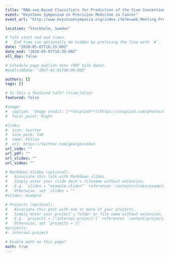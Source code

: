 ```yaml
---
title: "RNA-seq-Based Classifiers for Prediction of the Five Conventional Breast Cancer Biomarkers in the Population-Based Multicenter SCAN-B Study"
event: "Keystone Symposium on Precision Medicine in Cancer"
event_url: "http://www.keystonesymposia.org/index.cfm?e=web.Meeting.Program&meetingid=1520"

location: "Stockholm, Sweden"

# Talk start and end times.
#   End time can optionally be hidden by prefixing the line with `#`.
date: "2018-05-07T16:15:00Z"
date_end: "2018-05-07T16:30:00Z"
all_day: false

# Schedule page publish date (NOT talk date).
#publishDate: "2017-01-01T00:00:00Z"

authors: []
tags: []

# Is this a featured talk? (true/false)
featured: false

#image:
#  caption: 'Image credit: [**Unsplash**](https://unsplash.com/photos/bzdhc5b3Bxs)'
#  focal_point: Right

#links:
#- icon: twitter
#  icon_pack: fab
#  name: Follow
#  url: https://twitter.com/georgecushen
url_code: ""
url_pdf: ""
url_slides: ""
url_video: ""

# Markdown Slides (optional).
#   Associate this talk with Markdown slides.
#   Simply enter your slide deck's filename without extension.
#   E.g. `slides = "example-slides"` references `content/slides/example-slides.md`.
#   Otherwise, set `slides = ""`.
#slides: example

# Projects (optional).
#   Associate this post with one or more of your projects.
#   Simply enter your project's folder or file name without extension.
#   E.g. `projects = ["internal-project"]` references `content/project/deep-learning/index.md`.
#   Otherwise, set `projects = []`.
#projects:
#- internal-project

# Enable math on this page?
math: true
---
```

